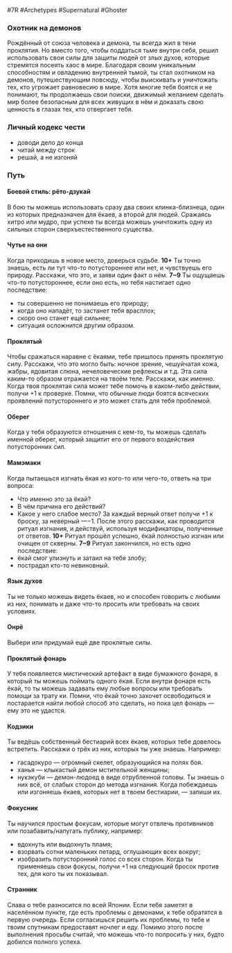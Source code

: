 #7R #Archetypes #Supernatural #Ghoster

### Охотник на демонов
Рождённый от союза человека и демона, ты всегда жил в тени проклятия. Но вместо того, чтобы поддаться тьме внутри себя, решил использовать свои силы для защиты людей от злых духов, которые стремятся посеять хаос в мире. Благодаря своим уникальным способностям и овладению внутренней тьмой, ты стал охотником на демонов, путешествующим повсюду, чтобы выискивать и уничтожать тех, кто угрожает равновесию в мире. Хотя многие тебя боятся и не понимают, ты продолжаешь свои поиски, движимый желанием сделать мир более безопасным для всех живущих в нём и доказать свою ценность в глазах тех, кто отвергает тебя.

### Личный кодекс чести
* доводи дело до конца
* читай между строк
* решай, а не изгоняй

### Путь


#### Боевой стиль: рёто-дзукай 
В бою ты можешь использовать сразу два своих клинка-близнеца, один из которых предназначен для ёкаев, а второй для людей. Сражаясь хитро или мудро, при успехе ты всегда можешь уничтожить одну из сильных сторон сверхъестественного существа. 

#### Чутье на они 
Когда приходишь в новое место, доверься судьбе. 
**10+** Ты точно знаешь, есть ли тут что-то потустороннее или нет, и чувствуешь его природу. Расскажи, что это, и заяви один факт о нём. 
**7‒9** Ты ощущаешь что-то потустороннее, если оно есть, но тебя настигает одно последствие:
- ты совершенно не понимаешь его природу;
- когда оно нападёт, то застанет тебя врасплох;
- скоро оно станет ещё сильнее;
- ситуация осложнится другим образом. 

#### Проклятый 
Чтобы сражаться наравне с ёкаями, тебе пришлось принять проклятую силу. Расскажи, что это могло быть: ночное зрение, чешуйчатая кожа, жабры, ядовитая слюна, нечеловеческие рефлексы и т.д. Эта сила каким-то образом отражается на твоём теле. Расскажи, как именно. Когда твоя проклятая сила может тебе помочь в каком-либо действии, получи +1 к проверке. Помни, что обычные люди боятся всяческих проявлений потустороннего и это может стать для тебя проблемой. 

#### Оберег 
Когда у тебя образуются отношения с кем-то, ты можешь сделать именной оберег, который защитит его от первого воздействия потусторонних сил.

#### Мамэмаки 
Когда пытаешься изгнать ёкая из кого-то или чего-то, ответь на три вопроса:
- Что именно это за ёкай?
- В чём причина его действий?
- Какое у него слабое место? 
За каждый верный ответ получи +1 к броску, за неверный —−1. После этого расскажи, как проводится ритуал изгнания, и действуй, используя модификаторы, полученные от ответов. 
**10+** Ритуал прошёл успешно, ёкай полностью изгнан или очищен от скверны. 
**7‒9** Ритуал закончился, но есть одно последствие:
- ёкай смог улизнуть и затаил на тебя злобу;
- пострадал кто-то невиновный. 

#### Язык духов 
Ты не только можешь видеть ёкаев, но и способен говорить с любыми из них, понимать и даже что-то просить или требовать на своих условиях. 

#### Онрё
Выбери или придумай ещё две проклятые силы. 

#### Проклятый фонарь
У тебя появляется мистический артефакт в виде бумажного фонаря, в который ты можешь поймать одного ёкая. Если внутри фонаря есть ёкай, то ты можешь задавать ему любые вопросы или требовать помощи за трату ки. Помни, что ёкай точно захочет освободиться и постарается найти любой способ это сделать, но пока цел фонарь — ему это не удастся. 

#### Кодзики 
Ты ведёшь собственный бестиарий всех ёкаев, которых тебе довелось встретить. Расскажи о трёх из них, которых ты уже знаешь. Например:
- гасадокуро — огромный скелет, образующийся на полях боя.
- ханья — клыкастый демон мстительной женщины;
- нукэкуби — демон-людоед в виде отрубленной головы. 
Ты знаешь о них всё, от слабых сторон до метода изгнания. Когда побеждаешь или изгоняешь ёкаев, которых нет в твоем бестиарии, — запиши их. 

#### Фокусник 
Ты научился простым фокусам, которые могут отвлечь противников или позабавить/напугать публику, например:
- вдохнуть или выдохнуть пламя;
- взорвать сотни маленьких петард, оглушающих всех вокруг;
- изобразить потусторонний голос со всех сторон. 
Когда ты применяешь свои фокусы, получи +1 на следующий бросок против тех, для кого ты их показывал. 

#### Странник
Слава о тебе разносится по всей Японии. Если тебя заметят в населённом пункте, где есть проблемы с демонами, к тебе обратятся в первую очередь. Если согласишься решить их проблемы, то тебе и твоим спутникам предоставят ночлег и еду. Помимо этого после выполнения просьбы считай, что можешь что-то попросить у них, будто добился полного успеха.